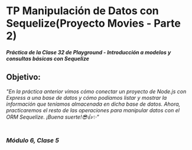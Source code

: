# TP Manipulación de Datos con Sequelize(Proyecto Movies - Parte 2)
**_Práctica de la Clase 32 de Playground - Introducción a modelos y consultas básicas con Sequelize_**

## Objetivo:
_"En la práctica anterior vimos cómo conectar un proyecto de Node.js con Express a
una base de datos y cómo podíamos listar y mostrar la información que teníamos
almacenada en dicha base de datos. Ahora, practicaremos el resto de las
operaciones para manipular datos con el ORM Sequelize.
¡Buena suerte!😎👍✨"_

#
### **_Módulo 6, Clase 5_**
##
